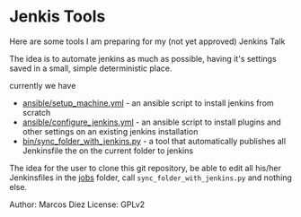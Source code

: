 Jenkis Tools
============

Here are some tools I am preparing for my (not yet approved) Jenkins Talk

The idea is to automate jenkins as much as possible,
having it's settings saved in a small, simple deterministic place.

currently we have

- [ansible/setup_machine.yml](ansible/setup_machine.yml) - an ansible script to install jenkins from scratch
- [ansible/configure_jenkins.yml](ansible/configure_jenkins.yml) - an ansible script to install plugins and other settings on an existing jenkins installation
- [bin/sync_folder_with_jenkins.py](bin/sync_folder_with_jenkins.py) - a tool that automatically publishes all Jenkinsfile the on the current folder to jenkins

The idea for the user to clone this git repository, be able to edit all his/her Jenkinsfiles in the [jobs](jobs) folder, call `sync_folder_with_jenkins.py` and nothing else.


Author: Marcos Diez <marcos AT unitron DOT com DOT br>
License: GPLv2